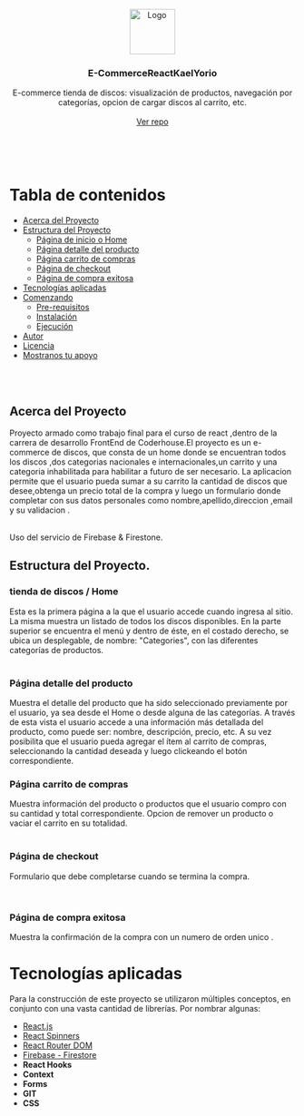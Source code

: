 <br />
<div align="center">
  <a href="https://github.com/jlrisso/react-e-commerce-website">
    <img src="https://openmoji.org/data/color/svg/1F6D2.svg" alt="Logo" width="80" height="80">
  </a>
  <h3 align="center">E-CommerceReactKaelYorio</h3>

  <p align="center">
     E-commerce tienda de discos: visualización de productos, navegación por categorías, opcion de cargar discos al carrito, etc.
    <br />
    <br />
    <a href= "https://github.com/Kael2222/reactProyectoKaelYorio">Ver repo</a>
  </p>
</div>
<br />
<br />
<br />


# Tabla de contenidos
- [Acerca del Proyecto](#acerca-del-proyecto)
- [Estructura del Proyecto](#estructura-del-proyecto)
  * [Página de inicio o Home](#inicio-o-home)
  * [Página detalle del producto](#página-detalle-del-producto)
  * [Página carrito de compras](#página-carrito-de-compras)
  * [Página de checkout](#página-de-checkout)
  * [Página de compra exitosa](#página-de-compra-exitosa)
- [Tecnologías aplicadas](#tecnologías-aplicadas)
- [Comenzando](#comenzando)
  * [Pre-requisitos](#pre-requisitos)
  * [Instalación](#instalación)
  * [Ejecución](#ejecutando-la-aplicación)
- [Autor](#autor) 
- [Licencia](#licencia) 
- [Mostranos tu apoyo](#mostranos-tu-apoyo) 

<br />
<br />



## Acerca del Proyecto
Proyecto armado como trabajo final para el curso de react ,dentro de la carrera de desarrollo FrontEnd de Coderhouse.El proyecto es un e-commerce de discos, que consta de un home donde se encuentran todos los discos ,dos categorias nacionales e internacionales,un carrito y una categoria inhabilitada para habilitar a futuro de ser necesario. La aplicacion permite que el usuario pueda sumar a su carrito la cantidad de discos que desee,obtenga un precio total de la compra y luego un formulario donde completar con sus datos personales como nombre,apellido,direccion ,email y su validacion .  
<br/>

Uso del servicio de Firebase & Firestone.
<br/>

## Estructura del Proyecto.

### tienda de discos / Home
Esta es la primera página a la que el usuario accede cuando ingresa al sitio. La misma muestra un listado de todos los discos disponibles. En la parte superior se encuentra el menú y dentro de éste, en el costado derecho, se ubica un desplegable, de nombre: "Categories", con las diferentes categorías de productos.  
<br/>




### Página detalle del producto
Muestra el detalle del producto que ha sido seleccionado previamente por el usuario, ya sea desde el Home o desde alguna de las categorías. A través de esta vista el usuario accede a una información más detallada del producto, como puede ser: nombre, descripción, precio, etc. A su vez posibilita que el usuario pueda agregar el ítem al carrito de compras, seleccionando la cantidad deseada y luego clickeando el botón correspondiente.
<br/>



### Página carrito de compras
Muestra información del producto o productos que el usuario compro con su cantidad y total correspondiente. Opcion de remover un producto o vaciar el carrito en su totalidad.
<br/>
<br/>




### Página de checkout
Formulario que debe completarse cuando se termina la compra.

<br/>



### Página de compra exitosa
Muestra la confirmación de la compra con un numero de orden unico .




# Tecnologías aplicadas
Para la construcción de este proyecto se utilizaron múltiples conceptos, en conjunto con una vasta cantidad de librerías. Por nombrar algunas:

* [React.js](https://reactjs.org/)
* [React Spinners](https://www.npmjs.com/package/react-spinners)
* [React Router DOM](https://www.npmjs.com/package/react-router-dom)
* [Firebase - Firestore](https://firebase.google.com/)
* **React Hooks**
* **Context**
* **Forms**
* **GIT**
* **CSS**

<br />



